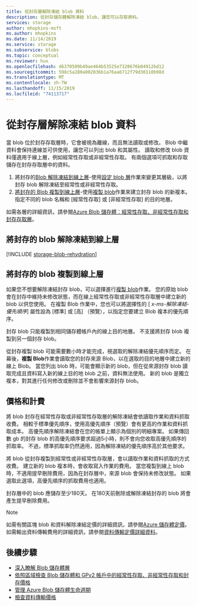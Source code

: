 ```yaml
---
title: 從封存層解除凍結 blob 資料
description: 從封存儲存體解除凍結 blob，讓您可以存取資料。
services: storage
author: mhopkins-msft
ms.author: mhopkins
ms.date: 11/14/2019
ms.service: storage
ms.subservice: blobs
ms.topic: conceptual
ms.reviewer: hux
ms.openlocfilehash: d6370509b49ae464b53525e7320676b04912bd12
ms.sourcegitcommit: 598c5a280a002036b1a76aa6712f79d30110b98d
ms.translationtype: MT
ms.contentlocale: zh-TW
ms.lasthandoff: 11/15/2019
ms.locfileid: "74113717"
---
```

# <a name="rehydrate-blob-data-from-the-archive-tier"></a>從封存層解除凍結 blob 資料

當 blob 位於封存存取層時，它會被視為離線，而且無法讀取或修改。 Blob 中繼資料會保持連線並可供使用，讓您可以列出 blob 和其屬性。 讀取和修改 blob 資料僅適用于線上層，例如經常性存取或非經常性存取。 有兩個選項可抓取和存取儲存在封存存取層中的資料。

1. 將封存的[Blob 解除凍結到線上層](#rehydrate-an-archived-blob-to-an-online-tier)-使用[設定 blob 層](https://docs.microsoft.com/rest/api/storageservices/set-blob-tier)作業來變更其層級，以將封存 blob 解除凍結至經常性或非經常性存取。
2. [將封存的 Blob 複製到線上層](#copy-an-archived-blob-to-an-online-tier)-使用[複製 blob](https://docs.microsoft.com/rest/api/storageservices/copy-blob)作業來建立封存 blob 的新複本。 指定不同的 blob 名稱和 [經常性存取] 或 [非經常性存取] 的目的地層。

 如需各層的詳細資訊，請參閱[Azure Blob 儲存體：經常性存取、非經常性存取和封存存取層](storage-blob-storage-tiers.md)。

## <a name="rehydrate-an-archived-blob-to-an-online-tier"></a>將封存的 blob 解除凍結到線上層

[!INCLUDE [storage-blob-rehydration](../../../includes/storage-blob-rehydrate-include.md)]

## <a name="copy-an-archived-blob-to-an-online-tier"></a>將封存的 blob 複製到線上層

如果您不想要解除凍結封存 blob，可以選擇進行[複製 blob](https://docs.microsoft.com/rest/api/storageservices/copy-blob)作業。 您的原始 blob 會在封存中維持未修改狀態，而在線上經常性存取或非經常性存取層中建立新的 blob 以供您使用。 在複製 Blob 作業中，您也可以將選擇性的 [ *x-ms-解除凍結-優先順序*] 屬性設為 [標準] 或 [高] （預覽），以指定您要建立 Blob 複本的優先順序。

封存 blob 只能複製到相同儲存體帳戶內的線上目的地層。 不支援將封存 blob 複製到另一個封存 blob。

從封存複製 blob 可能需要數小時才能完成，視選取的解除凍結優先順序而定。 在幕後，**複製 Blob**作業會讀取您的封存來源 Blob，以在選取的目的地層中建立新的線上 Blob。 當您列出 blob 時，可能會顯示新的 blob，但在從來源封存 blob 讀取完成且資料寫入新的線上目的地 blob 之前，資料無法使用。 新的 blob 是獨立複本，對其進行任何修改或刪除並不會影響來源封存 blob。

## <a name="pricing-and-billing"></a>價格和計費

將 blob 封存在經常性存取或非經常性存取層的解除凍結會依讀取作業和資料抓取收費。 相較于標準優先順序，使用高優先順序（預覽）會有更高的作業和資料抓取成本。 高優先順序解除凍結會在您的帳單上顯示為個別的明細專案。 如果傳回數 gb 的封存 blob 的高優先順序要求超過5小時，則不會向您收取高優先順序的抓取率。 不過，標準抓取率仍然適用，因為解除凍結的優先順序高於其他要求。

將 blob 從封存複製到經常性或非經常性存取層，會以讀取作業和資料抓取的方式收費。 建立新的 blob 複本時，會收取寫入作業的費用。 當您複製到線上 blob 時，不適用提早刪除費用，因為在封存層中，來源 blob 會保持未修改狀態。 如果選取此選項，高優先順序的抓取費用也適用。

封存層中的 blob 應儲存至少180天。 在180天前刪除或解除凍結封存的 blob 將會產生提早刪除費用。

> [!NOTE]
> 如需有關區塊 blob 和資料解除凍結定價的詳細資訊，請參閱[Azure 儲存體定價](https://azure.microsoft.com/pricing/details/storage/blobs/)。 如需輸出資料傳輸費用的詳細資訊，請參閱[資料傳輸定價詳細資料](https://azure.microsoft.com/pricing/details/data-transfers/)。

## <a name="next-steps"></a>後續步驟

* [深入瞭解 Blob 儲存體層](storage-blob-storage-tiers.md)
* [依照區域檢查 Blob 儲存體和 GPv2 帳戶中的經常性存取、非經常性存取和封存價格](https://azure.microsoft.com/pricing/details/storage/)
* [管理 Azure Blob 儲存體生命週期](storage-lifecycle-management-concepts.md)
* [檢查資料傳輸價格](https://azure.microsoft.com/pricing/details/data-transfers/)
